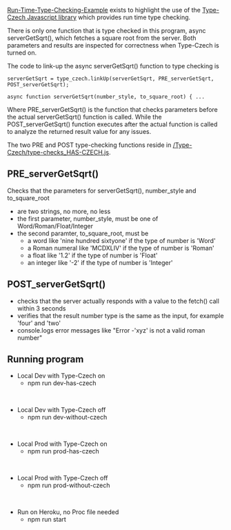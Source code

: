 [Run-Time-Type-Checking-Example](https://run-time-type-checking.herokuapp.com/) exists to highlight the use of the
[Type-Czech Javascript library](https://github.com/steenhansen/type-czech)
which provides run time type checking.

There is only one function that is type checked in this program, async serverGetSqrt(), which fetches a
square root from the server. Both parameters and results are inspected for
correctness when Type-Czech is turned on.

The code to link-up the async serverGetSqrt() function to type checking is

`serverGetSqrt = type_czech.linkUp(serverGetSqrt, PRE_serverGetSqrt, POST_serverGetSqrt); `

`async function serverGetSqrt(number_style, to_square_root) { ...`

Where PRE_serverGetSqrt() is the function that checks parameters before the actual serverGetSqrt() function is called. While the POST_serverGetSqrt() function executes after the actual function is called to
analyze the returned result value for any issues.

The two PRE and POST type-checking functions reside in [/Type-Czech/type-checks_HAS-CZECH.js](/Type-Czech/type-checks_HAS-CZECH.js).

## PRE_serverGetSqrt()

Checks that the parameters for serverGetSqrt(), number_style and to_square_root

- are two strings, no more, no less
- the first parameter, number_style, must be one of Word/Roman/Float/Integer
- the second paramter, to_square_root, must be
  - a word like 'nine hundred sixtyone' if the type of number is 'Word'
  - a Roman numeral like 'MCDXLIV' if the type of number is 'Roman'
  - a float like '1.2' if the type of number is 'Float'
  - an integer like '-2' if the type of number is 'Integer'

## POST_serverGetSqrt()

- checks that the server actually responds with a value to the fetch() call within 3 seconds
- verifies that the result number type is the same as the input, for example 'four' and 'two'
- console.logs error messages like "Error -'xyz' is not a valid roman number"

## Running program

- Local Dev with Type-Czech on
  - npm run dev-has-czech

<br/>

- Local Dev with Type-Czech off
  - npm run dev-without-czech

<br/>

- Local Prod with Type-Czech on
  - npm run prod-has-czech

<br/>

- Local Prod with Type-Czech off
  - npm run prod-without-czech

<br/>

- Run on Heroku, no Proc file needed
  - npm run start
